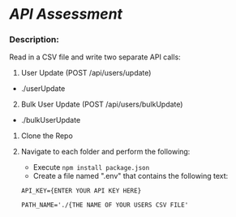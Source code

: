 # *API Assessment*

### **Description:**
Read in a CSV file and write two separate API calls:
1. User Update (POST /api/users/update)
- ./userUpdate
2. Bulk User Update (POST /api/users/bulkUpdate)
- ./bulkUserUpdate

1. Clone the Repo
2. Navigate to each folder and perform the following:
   * Execute `npm install package.json`
   * Create a file named ".env" that contains the following text:
   
   
   `API_KEY={ENTER YOUR API KEY HERE}`
   
   `PATH_NAME='./{THE NAME OF YOUR USERS CSV FILE'`
   
   
